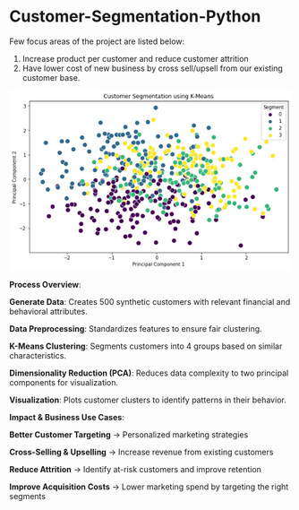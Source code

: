 # Customer-Segmentation-Python

Few focus areas of the project are listed below:  
1. Increase product per customer and reduce customer attrition
2. Have lower cost of new business by cross sell/upsell from our existing customer base.

![alt text](https://github.com/gaptab/Customer-Segmentation-Python/blob/main/470.png)

**Process Overview**:

**Generate Data**: Creates 500 synthetic customers with relevant financial and behavioral attributes.

**Data Preprocessing**: Standardizes features to ensure fair clustering.

**K-Means Clustering**: Segments customers into 4 groups based on similar characteristics.

**Dimensionality Reduction (PCA)**: Reduces data complexity to two principal components for visualization.

**Visualization**: Plots customer clusters to identify patterns in their behavior.


**Impact & Business Use Cases**:

**Better Customer Targeting** → Personalized marketing strategies

**Cross-Selling & Upselling** → Increase revenue from existing customers
 
**Reduce Attrition** → Identify at-risk customers and improve retention
 
**Improve Acquisition Costs** → Lower marketing spend by targeting the right segments
